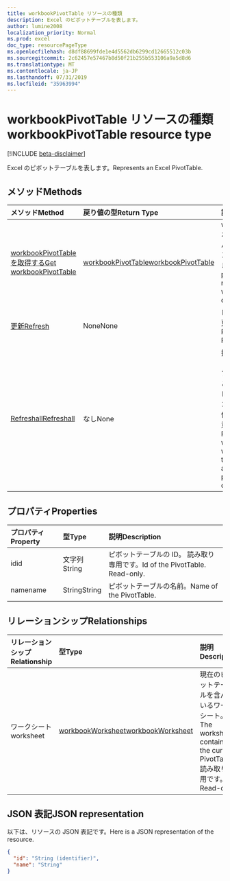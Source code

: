 ```yaml
---
title: workbookPivotTable リソースの種類
description: Excel のピボットテーブルを表します。
author: lumine2008
localization_priority: Normal
ms.prod: excel
doc_type: resourcePageType
ms.openlocfilehash: d8df88699fde1e4d5562db6299cd12665512c03b
ms.sourcegitcommit: 2c62457e57467b8d50f21b255b553106a9a5d8d6
ms.translationtype: MT
ms.contentlocale: ja-JP
ms.lasthandoff: 07/31/2019
ms.locfileid: "35963994"
---
```

# <a name="workbookpivottable-resource-type"></a><span data-ttu-id="1de79-103">workbookPivotTable リソースの種類</span><span class="sxs-lookup"><span data-stu-id="1de79-103">workbookPivotTable resource type</span></span>

[!INCLUDE [beta-disclaimer](../../includes/beta-disclaimer.md)]

<span data-ttu-id="1de79-104">Excel のピボットテーブルを表します。</span><span class="sxs-lookup"><span data-stu-id="1de79-104">Represents an Excel PivotTable.</span></span>

## <a name="methods"></a><span data-ttu-id="1de79-105">メソッド</span><span class="sxs-lookup"><span data-stu-id="1de79-105">Methods</span></span>

| <span data-ttu-id="1de79-106">メソッド</span><span class="sxs-lookup"><span data-stu-id="1de79-106">Method</span></span>           | <span data-ttu-id="1de79-107">戻り値の型</span><span class="sxs-lookup"><span data-stu-id="1de79-107">Return Type</span></span>    |<span data-ttu-id="1de79-108">説明</span><span class="sxs-lookup"><span data-stu-id="1de79-108">Description</span></span>|
|:---------------|:--------|:----------|
|[<span data-ttu-id="1de79-109">workbookPivotTable を取得する</span><span class="sxs-lookup"><span data-stu-id="1de79-109">Get workbookPivotTable</span></span>](../api/workbookpivottable-get.md) | [<span data-ttu-id="1de79-110">workbookPivotTable</span><span class="sxs-lookup"><span data-stu-id="1de79-110">workbookPivotTable</span></span>](workbookpivottable.md) |<span data-ttu-id="1de79-111">worksheetprotection オブジェクトのプロパティとリレーションシップを読み取ります。</span><span class="sxs-lookup"><span data-stu-id="1de79-111">Read properties and relationships of workbookPivotTable object.</span></span>|
|[<span data-ttu-id="1de79-112">更新</span><span class="sxs-lookup"><span data-stu-id="1de79-112">Refresh</span></span>](../api/workbookpivottable-refresh.md)|<span data-ttu-id="1de79-113">None</span><span class="sxs-lookup"><span data-stu-id="1de79-113">None</span></span>|<span data-ttu-id="1de79-114">ピボットテーブルを更新します。</span><span class="sxs-lookup"><span data-stu-id="1de79-114">Refreshes the PivotTable.</span></span> |
|[<span data-ttu-id="1de79-115">Refreshall</span><span class="sxs-lookup"><span data-stu-id="1de79-115">Refreshall</span></span>](../api/workbookpivottable-refreshall.md)|<span data-ttu-id="1de79-116">なし</span><span class="sxs-lookup"><span data-stu-id="1de79-116">None</span></span>|<span data-ttu-id="1de79-p101">指定したワークシート内のすべてのテーブルを更新します。このアクションは、ピボットテーブルのコレクションでのみ使用できることに注意してください。</span><span class="sxs-lookup"><span data-stu-id="1de79-p101">Refresh all tables within given worksheet. Note that this action is available only on the pivot table collection.</span></span>|

## <a name="properties"></a><span data-ttu-id="1de79-119">プロパティ</span><span class="sxs-lookup"><span data-stu-id="1de79-119">Properties</span></span>
| <span data-ttu-id="1de79-120">プロパティ</span><span class="sxs-lookup"><span data-stu-id="1de79-120">Property</span></span>     | <span data-ttu-id="1de79-121">型</span><span class="sxs-lookup"><span data-stu-id="1de79-121">Type</span></span>   |<span data-ttu-id="1de79-122">説明</span><span class="sxs-lookup"><span data-stu-id="1de79-122">Description</span></span>|
|:---------------|:--------|:----------|
|<span data-ttu-id="1de79-123">id</span><span class="sxs-lookup"><span data-stu-id="1de79-123">id</span></span>|<span data-ttu-id="1de79-124">文字列</span><span class="sxs-lookup"><span data-stu-id="1de79-124">String</span></span>| <span data-ttu-id="1de79-p102">ピボットテーブルの ID。 読み取り専用です。</span><span class="sxs-lookup"><span data-stu-id="1de79-p102">Id of the PivotTable.   Read-only.</span></span>|
|<span data-ttu-id="1de79-127">name</span><span class="sxs-lookup"><span data-stu-id="1de79-127">name</span></span>|<span data-ttu-id="1de79-128">String</span><span class="sxs-lookup"><span data-stu-id="1de79-128">String</span></span>|<span data-ttu-id="1de79-129">ピボットテーブルの名前。</span><span class="sxs-lookup"><span data-stu-id="1de79-129">Name of the PivotTable.</span></span>    |

## <a name="relationships"></a><span data-ttu-id="1de79-130">リレーションシップ</span><span class="sxs-lookup"><span data-stu-id="1de79-130">Relationships</span></span>
| <span data-ttu-id="1de79-131">リレーションシップ</span><span class="sxs-lookup"><span data-stu-id="1de79-131">Relationship</span></span> | <span data-ttu-id="1de79-132">型</span><span class="sxs-lookup"><span data-stu-id="1de79-132">Type</span></span>   |<span data-ttu-id="1de79-133">説明</span><span class="sxs-lookup"><span data-stu-id="1de79-133">Description</span></span>|
|:---------------|:--------|:----------|
|<span data-ttu-id="1de79-134">ワークシート</span><span class="sxs-lookup"><span data-stu-id="1de79-134">worksheet</span></span>|[<span data-ttu-id="1de79-135">workbookWorksheet</span><span class="sxs-lookup"><span data-stu-id="1de79-135">workbookWorksheet</span></span>](workbookworksheet.md)| <span data-ttu-id="1de79-136">現在のピボットテーブルを含んでいるワークシート。</span><span class="sxs-lookup"><span data-stu-id="1de79-136">The worksheet containing the current PivotTable.</span></span> <span data-ttu-id="1de79-137">読み取り専用です。</span><span class="sxs-lookup"><span data-stu-id="1de79-137">Read-only.</span></span>   |

## <a name="json-representation"></a><span data-ttu-id="1de79-138">JSON 表記</span><span class="sxs-lookup"><span data-stu-id="1de79-138">JSON representation</span></span>
<span data-ttu-id="1de79-139">以下は、リソースの JSON 表記です。</span><span class="sxs-lookup"><span data-stu-id="1de79-139">Here is a JSON representation of the resource.</span></span>

<!-- {
  "blockType": "resource",
  "baseType": "microsoft.graph.entity",
  "optionalProperties": [

  ],
  "@odata.type": "microsoft.graph.workbookPivotTable"
}-->

```json
{
  "id": "String (identifier)",
  "name": "String"
}

```
